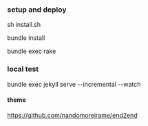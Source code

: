 ### setup and deploy
sh install.sh 

bundle install

bundle exec rake

### local test
bundle exec jekyll serve --incremental --watch


#### theme
https://github.com/nandomoreirame/end2end